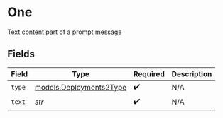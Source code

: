 # One

Text content part of a prompt message


## Fields

| Field                                                    | Type                                                     | Required                                                 | Description                                              |
| -------------------------------------------------------- | -------------------------------------------------------- | -------------------------------------------------------- | -------------------------------------------------------- |
| `type`                                                   | [models.Deployments2Type](../models/deployments2type.md) | :heavy_check_mark:                                       | N/A                                                      |
| `text`                                                   | *str*                                                    | :heavy_check_mark:                                       | N/A                                                      |